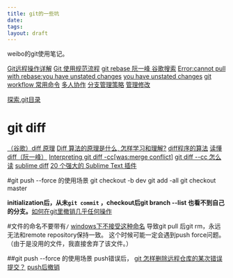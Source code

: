 ```yaml
---
title: git的一些坑
date: 
tags: 
layout: draft
---
```



weibo的git使用笔记。
<!-- more -->

[Git远程操作详解](http://www.ruanyifeng.com/blog/2014/06/git_remote.html?bsh_bid=1314465090)
[Git 使用规范流程](http://www.ruanyifeng.com/blog/2015/08/git-use-process.html)
[git rebase 阮一峰 谷歌搜索](https://www.google.com.hk/search?q=git+rebase++%E9%98%AE%E4%B8%80%E5%B3%B0&ie=utf-8&oe=utf-8&gws_rd=cr,ssl)
[Error:cannot pull with rebase:you have unstated changes](http://stackoverflow.com/questions/23517464/error-cannot-pull-with-rebase-you-have-unstaged-changes)
[you have unstated changes](https://www.google.com.hk/search?newwindow=1&safe=strict&q=you+have+unstaged+changes++&oq=you+have+unstaged+changes++&gs_l=serp.3..0j0i30k1l6j0i5i30k1l3.68687.78840.0.79129.12.12.0.0.0.0.188.1132.6j4.10.0....0...1c.1.64.serp..2.1.82.6SnD5AXtjG0)
[git workflow 常用命令](http://www.cnblogs.com/kidsitcn/p/4450466.html)
[多人协作](http://www.liaoxuefeng.com/wiki/0013739516305929606dd18361248578c67b8067c8c017b000/0013760174128707b935b0be6fc4fc6ace66c4f15618f8d000)
[分支管理策略](http://www.liaoxuefeng.com/wiki/0013739516305929606dd18361248578c67b8067c8c017b000/0013758410364457b9e3d821f4244beb0fd69c61a185ae0000)
[管理修改](http://www.liaoxuefeng.com/wiki/0013739516305929606dd18361248578c67b8067c8c017b000/001374829472990293f16b45df14f35b94b3e8a026220c5000)

[探索.git目录](http://www.cnblogs.com/zhongxinWang/p/4235448.html)

# git diff
[（谷歌）diff 原理](https://www.google.com.hk/search?newwindow=1&safe=strict&q=diff+%E5%8E%9F%E7%90%86+&oq=diff+%E5%8E%9F%E7%90%86+&gs_l=serp.3..0i30k1j0i5i30k1l2.68361.68361.0.68637.1.1.0.0.0.0.83.83.1.1.0....0...1c.1.64.serp..0.1.82.DtZbCTJhHNs)
[Diff 算法的原理是什么, 怎样学习和理解?](https://segmentfault.com/q/1010000000367833)
[diff程序的算法](http://www.voidcn.com/blog/dog250/article/p-5859714.html)
[读懂diff（阮一峰）](http://www.ruanyifeng.com/blog/2012/08/how_to_read_diff.html)
[Interpreting git diff -cc[was:merge conflict]](https://lists.gnu.org/archive/html/emacs-devel/2010-01/msg01182.html)
[git diff --cc 怎么读](https://www.google.com.hk/search?newwindow=1&safe=strict&q=git+diff+--cc+%E6%80%8E%E4%B9%88%E8%AF%BB&oq=git+diff+--cc+%E6%80%8E%E4%B9%88%E8%AF%BB&gs_l=serp.3...8438.11111.0.11377.11.9.2.0.0.0.227.772.3j2j1.6.0....0...1c.1.64.serp..3.0.0.bCGBg-Hw7IU)
[sublime  diff](https://github.com/colinta/SublimeFileDiffs)
[20 个强大的 Sublime Text 插件 ](http://www.oschina.net/translate/20-powerful-sublimetext-plugins)

#git push --force 的使用场景
git checkout -b dev
git add -all
git checkout master

**initialization后，从未`git commit` ，checkout后git branch --list 也看不到自己的分支。**[如何在git里撤销几乎任何操作](blog.jobbole.com/87700/)

#文件的命名不要带有`/`
[windows下不接受这种命名](https://www.google.com.hk/search?q=invalid+path+git+pull&ie=utf-8&oe=utf-8&gws_rd=cr,ssl)
导致git pull 后git rm，永远无法和remote repository保持一致。
这个时候可能一定会遇到push force问题。（由于是没用的文件，我直接舍弃了该文件。）


##git push --force 的使用场景
push错误后，
[git 怎样删除远程仓库的某次错误提交？](https://segmentfault.com/q/1010000002898735)
[push后撤销](https://www.google.com.hk/search?q=push%E5%90%8E%E6%92%A4%E9%94%80&ie=utf-8&oe=utf-8&gws_rd=cr,ssl)

## 
